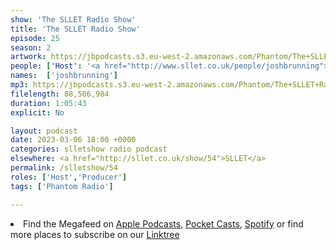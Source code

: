 ```yaml
---
show: 'The SLLET Radio Show'
title: 'The SLLET Radio Show'
episode: 25
season: 2
artwork: https://jbpodcasts.s3.eu-west-2.amazonaws.com/Phantom/The+SLLET+Radio+Show/SLLET+square.png
people: ['Host': '<a href="http://www.sllet.co.uk/people/joshbrunning">Josh Brunning</a>']
names:  ['joshbrunning']
mp3: https://jbpodcasts.s3.eu-west-2.amazonaws.com/Phantom/The+SLLET+Radio+Show/2023-03-06+-+54.mp3
filelength: 88,506,984
duration: 1:05:43
explicit: No

layout: podcast
date: 2023-03-06 18:00 +0000
categories: slletshow radio podcast
elsewhere: <a href="http://sllet.co.uk/show/54">SLLET</a>
permalink: /slletshow/54
roles: ['Host','Producer']
tags: ['Phantom Radio']

---
```


<li>Find the Megafeed on <a href="https://podcasts.apple.com/us/podcast/phantom-radio-all-the-shows/id1659527657">Apple Podcasts</a>, <a href="https://pca.st/5rlgsndl">Pocket Casts</a>, <a href="https://open.spotify.com/show/1WGc6YCF3UfAL7E62gHLAS?si=eff5901deb8d498e">Spotify</a> or find more places to subscribe on our <a href="https://linktr.ee/phantomradious">Linktree</a></li>
